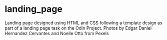 # landing_page
Landing page designed using HTML and CSS following a template design as part of a landing page task on the Odin Project.
Photos by Edgar Daniel Hernandez Cervantes and Noelle Otto from Pexels